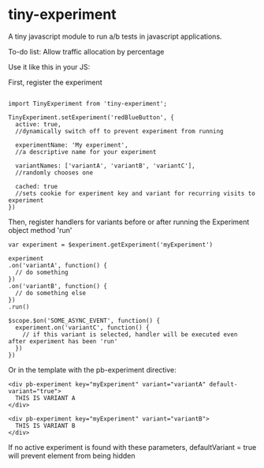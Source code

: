 # tiny-experiment

A tiny javascript module to run a/b tests in javascript applications.

To-do list:
Allow traffic allocation by percentage


Use it like this in your JS:


First, register the experiment
```

import TinyExperiment from 'tiny-experiment';

TinyExperiment.setExperiment('redBlueButton', {
  active: true, 
  //dynamically switch off to prevent experiment from running
  
  experimentName: 'My experiment',
  //a descriptive name for your experiment
  
  variantNames: ['variantA', 'variantB', 'variantC'], 
  //randomly chooses one
  
  cached: true 
  //sets cookie for experiment key and variant for recurring visits to experiment
})
```

Then, register handlers for variants before or after running the Experiment object method 'run'
```
var experiment = $experiment.getExperiment('myExperiment')

experiment
.on('variantA', function() {
  // do something
})
.on('variantB', function() {
  // do something else
})
.run()

$scope.$on('SOME_ASYNC_EVENT', function() {
  experiment.on('variantC', function() {
    // if this variant is selected, handler will be executed even after experiment has been 'run'
  })
})
```

Or in the template with the pb-experiment directive:

```
<div pb-experiment key="myExperiment" variant="variantA" default-variant="true">
  THIS IS VARIANT A
</div>

<div pb-experiment key="myExperiment" variant="variantB">
  THIS IS VARIANT B
</div>
```

If no active experiment is found with these parameters, defaultVariant = true will prevent element from being hidden